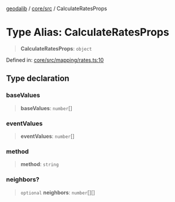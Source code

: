 [geodalib](../../../modules.md) / [core/src](../index.md) / CalculateRatesProps

# Type Alias: CalculateRatesProps

> **CalculateRatesProps**: `object`

Defined in: [core/src/mapping/rates.ts:10](https://github.com/GeoDaCenter/geoda-lib/blob/246bf05338fdf79294f778f8829940c18b17a0f8/js/packages/core/src/mapping/rates.ts#L10)

## Type declaration

### baseValues

> **baseValues**: `number`[]

### eventValues

> **eventValues**: `number`[]

### method

> **method**: `string`

### neighbors?

> `optional` **neighbors**: `number`[][]
